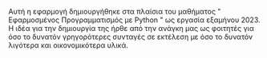 Αυτή η εφαρμογή δημιουργήθηκε στα πλαίσια του μαθήματος " Εφαρμοσμένος Προγραμματισμός με Python " ως εργασία εξαμήνου 2023.
Η ιδέα για την δημιουργία της ήρθε από την ανάγκη μας ως φοιτητές για όσο το δυνατόν γρηγορότερες συνταγές σε εκτέλεση
με όσο το δυνατόν λιγότερα και οικονομικότερα υλικά.
